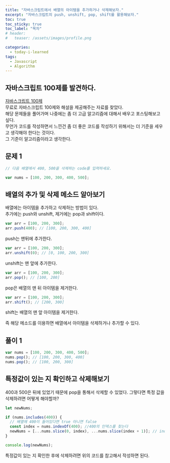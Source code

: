 ```yaml
---
title: "자바스크립트에서 배열의 아이템을 추가하거나 삭제해보자."
excerpt: "자바스크립트의 push, unshift, pop, shift를 활용해보자."
toc: true
toc_sticky: true
toc_label: "목차"
# header:
#   teaser: /assets/images/profile.png

categories:
  - today-i-learned
tags:
  - Javascript
  - Algorithm
---
```


## 자바스크립트 100제를 발견하다.

[자바스크립트 100제](https://www.notion.so/JS-100-94d97d294dd14c9b911a02c840fa9f2d)  
무료로 자바스크립트 100제와 해설을 제공해주는 자료를 찾았다.  
해당 문제들을 풀어가며 나중에는 좀 더 고급 알고리즘에 대해서 배우고 포스팅해보고 싶다.  
무언가 코드를 작성하면서 느낀건 좀 더 좋은 코드를 작성하기 위해서는 더 기준을 세우고 생각해야 한다는 것이다.  
그 기준이 알고리즘이라고 생각한다.

## 문제 1

```js
// 다음 배열에서 400, 500을 삭제하는 code를 입력하세요.

var nums = [100, 200, 300, 400, 500];
```

## 배열의 추가 및 삭제 메소드 알아보기

배열에는 아이템을 추가하고 삭제하는 방법이 있다.  
추가에는 push와 unshift, 제거에는 pop과 shift이다.

```js
var arr = [100, 200, 300];
arr.push(400); // [100, 200, 300, 400]
```

push는 맨뒤에 추가한다.

```js
var arr = [100, 200, 300];
arr.unshift(0); // [0, 100, 200, 300]
```

unshift는 맨 앞에 추가한다.

```js
var arr = [100, 200, 300];
arr.pop(); // [100, 200]
```

pop은 배열의 맨 뒤 아이템을 제거한다.

```js
var arr = [100, 200, 300];
arr.shift(); // [200, 300]
```

shift는 배열의 맨 앞 아이템을 제거한다.

즉 해당 메소드를 이용하면 배열에서 아이템을 삭제하거나 추가할 수 있다.

## 풀이 1

```js
var nums = [100, 200, 300, 400, 500];
nums.pop(); // [100, 200, 300, 400]
nums.pop(); // [100, 200, 300]
```

## 특정값이 있는 지 확인하고 삭제해보기

400과 500은 뒤에 있었기 때문에 pop을 통해서 삭제할 수 있었다. 그렇다면 특정 값을 삭제하려면 어떻게 해야할까?

```js
let newNums;

if (nums.includes(400)) {
  // 배열에 400이 들어있다면 true 아니면 false
  const index = nums.indexOf(400); //400의 인덱스를 찾는다
  newNums = [...nums.slice(0, index), ...nums.slice(index + 1)]; // index를 기준으로 number를 제거하고 새배열을 만든다.
}

console.log(newNums);
```

특정값이 있는 지 확인한 후에 삭제하려면 위의 코드를 참고해서 작성하면 된다.
